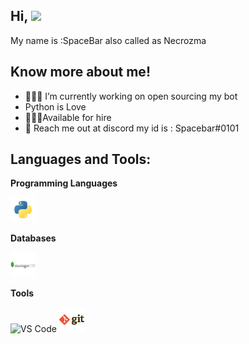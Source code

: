 ## Hi, <img src="https://media.giphy.com/media/hvRJCLFzcasrR4ia7z/giphy.gif" width="50px"> </h1>
 My name is :SpaceBar also called as Necrozma

## Know more about me!
- 👨🏽‍💻 I’m currently working on open sourcing my bot 
- Python is Love
- 🙋🏻‍♂️Available for hire
- 💬 Reach me out at discord my id is : Spacebar#0101


## Languages and Tools:
**Programming Languages**

<img title="Python" alt="Python" width="40px" src="https://raw.githubusercontent.com/github/explore/master/topics/python/python.png" />

**Databases**

<img title="MongoDB" alt="MongoDB" width="40px" src="https://raw.githubusercontent.com/github/explore/master/topics/mongodb/mongodb.png">

**Tools**

<img title="VS Code" alt="VS Code" width="40px" src="https://img.icons8.com/fluent/48/000000/visual-studio-code-2019.png">  <img title="git" alt="git" width="40px" src="https://raw.githubusercontent.com/github/explore/master/topics/git/git.png">


